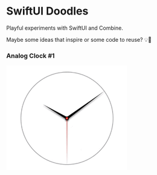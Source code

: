 # SwiftUI Doodles
Playful experiments with SwiftUI and Combine. 

Maybe some ideas that inspire or some code to reuse? 💡🤔

### Analog Clock #1
[![Clock 1](README-files/clock1.gif)](Doodles/Clock.swift)